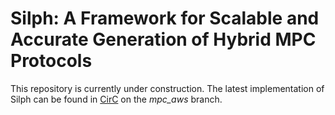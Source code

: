 # Silph: A Framework for Scalable and Accurate Generation of Hybrid MPC Protocols

This repository is currently under construction. The latest implementation of Silph 
can be found in [CirC](https://github.com/circify/circ/tree/mpc_aws) on the *mpc_aws* branch.


